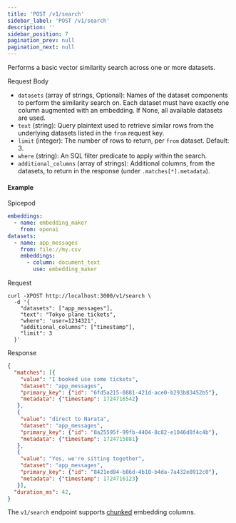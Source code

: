 ```yaml
---
title: 'POST /v1/search'
sidebar_label: 'POST /v1/search'
description: ''
sidebar_position: 7
pagination_prev: null
pagination_next: null
---
```


Performs a basic vector similarity search across one or more datasets.

Request Body
 - `datasets` (array of strings, Optional): Names of the dataset components to perform the similarity search on. Each dataset must have exactly one column augmented with an embedding. If None, all available datasets are used.
 - `text` (string): Query plaintext used to retrieve similar rows from the underlying datasets listed in the `from` request key.
 - `limit` (integer): The number of rows to return, per `from` dataset. Default: 3.
 - `where` (string): An SQL filter predicate to apply within the search.
 - `additional_columns` (array of strings): Additional columns, from the datasets, to return in the response (under `.matches[*].metadata`).

#### Example

Spicepod
```yaml
embeddings:
  - name: embedding_maker
    from: openai
datasets:
  - name: app_messages
    from: file://my.csv
    embeddings:
      - column: document_text
        use: embedding_maker
```

Request
```shell
curl -XPOST http://localhost:3000/v1/search \
  -d '{
    "datasets": ["app_messages"],
    "text": "Tokyo plane tickets",
    "where": 'user=1234321',
    "additional_columns": ["timestamp"],
    "limit": 3
  }'
```

Response
```json
{
  "matches": [{
    "value": "I booked use some tickets",
    "dataset": "app_messages",
    "primary_key": {"id": "6fd5a215-0881-421d-ace0-b293b83452b5"},
    "metadata": {"timestamp": 1724716542}
   },
   {
    "value": "direct to Narata",
    "dataset": "app_messages",
    "primary_key": {"id": "8a25595f-99fb-4404-8c82-e1046d8f4c4b"},
    "metadata": {"timestamp": 1724715881}
   },
   {
    "value": "Yes, we're sitting together",
    "dataset": "app_messages",
    "primary_key": {"id": "8421ed84-b86d-4b10-b4da-7a432e8912c0"},
    "metadata": {"timestamp": 1724716123}
   }],
  "duration_ms": 42,
}
```

The `v1/search` endpoint supports [chunked](/features/search/index.md#chunking) embedding columns.
